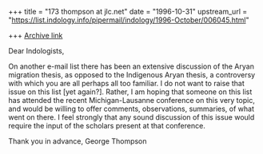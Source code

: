 +++
title = "173 thompson at jlc.net"
date = "1996-10-31"
upstream_url = "https://list.indology.info/pipermail/indology/1996-October/006045.html"

+++
[Archive link](https://list.indology.info/pipermail/indology/1996-October/006045.html)

Dear Indologists,

On another e-mail list there has been an extensive discussion of the Aryan
migration thesis, as opposed to the Indigenous Aryan thesis, a controversy
with which you are all perhaps all too familiar.  I do not want to raise
that issue on this list [yet again?].  Rather, I am hoping that someone on
this list has attended the recent Michigan-Lausanne conference on this very
topic, and would be willing to offer comments, observations, summaries, of
what went on there.  I feel strongly that any sound discussion of this
issue would require the input of the scholars present at that conference.

Thank you in advance,
George Thompson






